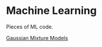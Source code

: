 # Machine Learning
Pieces of ML code.

<A href='http://nbviewer.jupyter.org/github/JWarmenhoven/Various-Machine-Learning-bits/blob/master/Gaussian.Mixture.Models.ipynb'>Gaussian Mixture Models</A>
